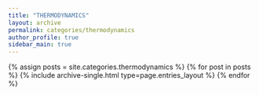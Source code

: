 ```yaml
---
title: "THERMODYNAMICS"
layout: archive
permalink: categories/thermodynamics
author_profile: true
sidebar_main: true
---
```



{% assign posts = site.categories.thermodynamics %}
{% for post in posts %} {% include archive-single.html type=page.entries_layout %} {% endfor %}
